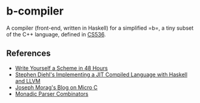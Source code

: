 # b-compiler
A compiler (front-end, written in Haskell) for a simplified =b=, a tiny subset of the C++ language, defined in [CS536](https://pages.cs.wisc.edu/~aws/courses/cs536/asn/p3/files/b.grammar).

## References
- [Write Yourself a Scheme in 48 Hours](https://en.wikibooks.org/wiki/Write_Yourself_a_Scheme_in_48_Hours)
- [Stephen Diehl's Implementing a JIT Compiled Language with Haskell and LLVM](https://www.stephendiehl.com/llvm/)
- [Joseph Morag's Blog on Micro C](https://blog.josephmorag.com/posts/mcc0/)
- [Monadic Parser Combinators](https://www.cs.nott.ac.uk/~pszgmh/monparsing.pdf)
